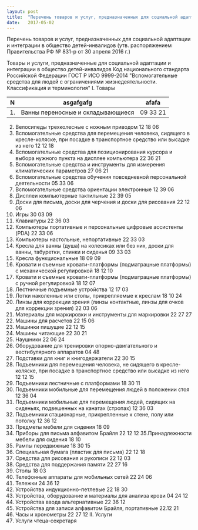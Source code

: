 ```yaml
---
layout: post
title:  "Перечень товаров и услуг, предназначенных для социальной адаптации детей-инвалидов"
date:   2017-05-02
---
```

Перечень
товаров и услуг, предназначенных для социальной адаптации и интеграции в общество детей-инвалидов
(утв. распоряжением Правительства РФ № 831-р от 30 апреля 2016 г.)

Товары и услуги, предназначенные для социальной адаптации и интеграции в общество детей-инвалидов	Код национального стандарта Российской Федерации ГОСТ Р ИСО 9999-2014 "Вспомогательные средства для людей с ограничениями жизнедеятельности. Классификация и терминология"
I. Товары 

 |  N |  asgafgafg                        |  afafa   |
 |----|-----------------------------------|----------|
 | 1. | Ванны переносные и складывающиеся | 09 33 21 |


2. Велосипеды трехколесные с ножным приводом	12 18 06
3. Вспомогательные средства для перемещения человека, сидящего в кресле-коляске, при посадке в транспортное средство или высадке из него	12 12 18
4. Вспомогательные средства для позиционирования курсора и выбора нужного пункта на дисплее компьютера	22 36 21
5. Вспомогательные средства и инструменты для измерения климатических параметров	27 06 21
6. Вспомогательные средства обучения повседневной персональной деятельности	05 33 06
7. Вспомогательные средства ориентации электронные	12 39 06
8. Дисплеи компьютерные тактильные 
22 39 05
9. Доски для письма, доски для черчения и доски для рисования	22 12 06
10. Игры	30 03 09
11. Клавиатуры	22 36 03
12. Компьютеры портативные и персональные цифровые ассистенты (PDA)	22 33 06
13. Компьютеры настольные, непортативные	22 33 03
14. Кресла для ванны (душа) на колесиках или без них, доски для ванны, табуретки, спинки и сиденья 
09 33 03
15. Кресла функциональные	18 09 09
16. Кровати и съемные кровати-платформы (подматрацные платформы) с механической регулировкой 
18 12 10
17. Кровати и съемные кровати-платформы (подматрацные платформы) с ручной регулировкой 
18 12 07
18. Лестничные подъемные устройства 
12 17 03
19. Лотки наколенные или столы, прикрепляемые к креслам 
18 10 24
20. Линзы для коррекции зрения (линзы контактные, линзы для очков для коррекции зрения) 
22 03 06
21. Материалы для маркировки и инструменты для маркировки	22 27 27
22. Машины для расчетов 
22 15 06
23. Машинки пишущие 
22 12 15
24. Машины читающие 
22 30 21
25. Наушники 
22 06 24
26. Оборудование для тренировки опорно-двигательного и вестибулярного аппаратов 
04 48
27. Подставки для книг и книгодержатели 
22 30 15
28. Подъемники для перемещения человека, не сидящего в кресле-коляске, при посадке в транспортное средство или высадке из него 
12 12 15
29. Подъемники лестничные с платформами 
18 30 11
30. Подъемники мобильные для перемещения людей в положении стоя	12 36 04
31. Подъемники мобильные для перемещения людей, сидящих на сиденьях, подвешенных на канатах (стропах) 
12 36 03
32. Подъемники стационарные, прикрепленные к стене, полу или потолку 
12 36 12
33. Предметы мебели для сидения 
18 09
34. Приборы для письма алфавитом Брайля 
22 12 12
35.Принадлежности мебели для сидения
18 10
36. Рампы передвижные 
18 30 15
37. Специальная бумага (пластик для письма) 
22 12 18
38. Средства для рисования и рукописи 
22 12 03
39. Средства для поддержания памяти 
22 27 16
40. Столы	18 03
41. Телефонные аппараты для мобильных сетей 
22 24 06
42. Тележки 
24 36 12
43. Устройства индукционно-петлевые 
22 18 30
44. Устройства, оборудование и материалы для анализа крови 
04 24 12
45. Устройства ввода альтернативные 
22 36 12
46. Устройства для записи алфавитом Брайля, портативные 
22.12 21
47. Часы и хронометры	22 27 12
II. Услуги
48. Услуги чтеца-секретаря   	